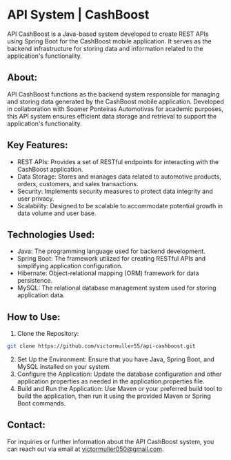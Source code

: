 # API System | CashBoost

API CashBoost is a Java-based system developed to create REST APIs using Spring Boot for the CashBoost mobile application. It serves as the backend infrastructure for storing data and information related to the application's functionality.

## About:
API CashBoost functions as the backend system responsible for managing and storing data generated by the CashBoost mobile application. Developed in collaboration with Soamer Ponteiras Automotivas for academic purposes, this API system ensures efficient data storage and retrieval to support the application's functionality.

## Key Features:

- REST APIs: Provides a set of RESTful endpoints for interacting with the CashBoost application.
- Data Storage: Stores and manages data related to automotive products, orders, customers, and sales transactions.
- Security: Implements security measures to protect data integrity and user privacy.
- Scalability: Designed to be scalable to accommodate potential growth in data volume and user base.
  
## Technologies Used:

- Java: The programming language used for backend development.
- Spring Boot: The framework utilized for creating RESTful APIs and simplifying application configuration.
- Hibernate: Object-relational mapping (ORM) framework for data persistence.
- MySQL: The relational database management system used for storing application data.
  
## How to Use:
1. Clone the Repository:

```bash
git clone https://github.com/victormuller55/api-cashboost.git
```

2. Set Up the Environment: Ensure that you have Java, Spring Boot, and MySQL installed on your system.
3. Configure the Application: Update the database configuration and other application properties as needed in the application.properties file.
4. Build and Run the Application: Use Maven or your preferred build tool to build the application, then run it using the provided Maven or Spring Boot commands.
   
## Contact:
For inquiries or further information about the API CashBoost system, you can reach out via email at victormuller050@gmail.com.
